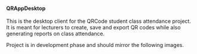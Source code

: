 #### QRAppDesktop

This is the desktop client for the QRCode student class attendance project. It is meant for lecturers to create, save and export QR codes while also generating reports on class attendance.

Project is in development phase and should mirror the following images.

